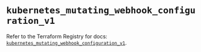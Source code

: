 # `kubernetes_mutating_webhook_configuration_v1`

Refer to the Terraform Registry for docs: [`kubernetes_mutating_webhook_configuration_v1`](https://registry.terraform.io/providers/hashicorp/kubernetes/2.36.0/docs/resources/mutating_webhook_configuration_v1).
